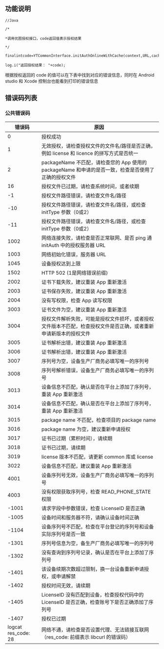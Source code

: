## 功能说明
```
//Java

/*

*调用优图授权接口，code返回值表示授权结果

*/

finalintcode=YTCommonInterface.initAuthOnlineWithCache(context,URL,cache_path,licenseId,secretKey);

log.i("返回授权结果： "+code);
```
根据授权返回的 code 的值可以在下表中找到对应的错误信息，同时在 Android studio 和 Xcode 控制台也能看到打印的错误信息

## 错误码列表
### 公共错误码

| 错误码 | 原因 | 
|---------|---------|
|0 |授权成功|
1 |无效授权，请检查授权文件的文件名/路径是否正确，例如 license 和 licence 的拼写方式是否统一
2 |packageName 不匹配，请检查您的 App 使用的 packageName 和申请的是否一致，检查是否使用了正确的授权文件
16| 授权文件已过期，请检查系统时间，或者续期
-1 |授权文件路径错误，请检查文件名/路径
-10 |授权文件路径错误，请检查文件名/路径，或检查 initType 参数（0或2）
-11 |授权文件路径错误，请检查文件名/路径，或检查 initType 参数（0或2）
1002 |网络连接失败，请检查是否正常联网、是否 ping 通 initAuth 中的授权服务器 URL
1003 |网络初始化错误，服务器 URL
1045 |设备授权达到上限
1502 |HTTP 502 (1是网络错误前缀)
2002 |证书下载失败，建议重装 App 重新激活
2003 |证书保存失败，建议重装 App 重新激活
2004 |没有写权限，检查 App 读写权限
3003 |证书文件为空，建议重装 App 重新激活
3004 |授权文件解析失败，可能是授权文件损坏，或者授权文件版本不匹配，检查授权文件是否正确，或者重新申请新版本的授权文件
3005 |证书解析出错，建议重装 App 重新激活
3006 |证书解析出错，建议重装 App 重新激活
3007 |序列号为空，设备生产厂商务必填写唯一的序列号
3008 |序列号解析错误，设备生产厂商务必填写唯一的序列号
3013 |设备信息不匹配，确认是否在平台上添加了序列号，重装 App 重新激活
3014 |设备信息不匹配，确认是否在平台上添加了序列号，重装 App 重新激活
3015 |package name 不匹配，检查项目的 package name
3016 |package name 为空，建议重新申请授权
3017 |证书已过期（累积时间），请续期
3018 |证书已过期，请续期
3019 |license 版本不匹配，请更新 common 库或 license
3022 |设备信息不匹配，建议重装 App 重新激活
4001 |设备序列号无效，设备生产厂商务必填写唯一的序列号
4003 |没有权限获取序列号，检查 READ_PHONE_STATE 权限
-1001 |请求字段中参数错误，检查 LicenseID 是否正确
-1005 |设备时间和服务器不符，请确认设备时间正确
-1104 |设备序列号不匹配，检查在平台登记的序列号和设备实际序列号是否一致
-1301 |序列号信息为空，备生产厂商务必填写唯一的序列号
-1302 |没有查询到序列号记录，确认是否在平台上添加了序列号
-1401 |该设备续期次数超过限制，换一台设备重新申请授权，或申请解禁
-1402 |授权时间无效，请续期
-1405 |LicenseID 没有匹配到设备，检查授权代码中的 LicenseID 是否正确，检查账号下是否正确添加了序列号
-1407 |授权已过期
logcat res_code: 28| 网络不通，请检查是否设置代理、无法链接互联网 （res_code: 前缀表示 libcurl 的错误码）
